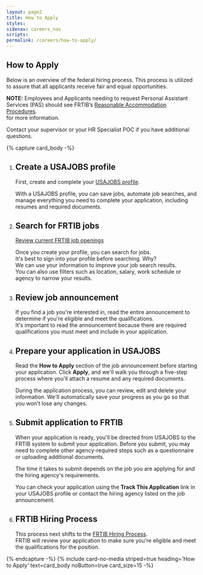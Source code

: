 ```yaml
---
layout: page2
title: How to Apply
styles:
sidenav: careers_nav
scripts:
permalink: /careers/how-to-apply/
---
```


## How to Apply

Below is an overview of the federal hiring process. This process is utilized to assure that all applicants receive fair and equal opportunities.

<b>NOTE:</b> Employees and Applicants needing to request Personal Assistant Services (PAS) should see FRTIB’s <a class="external_link" href="https://www.frtib.gov/pdf/eeo/FRTIB%20ORM.391%20Reasonable%20Accommodation%20Procedures.pdf" target="_blank" rel="noopener">Reasonable Accommodation Procedures</a>.
<br> for more information.

Contact your supervisor or your HR Specialist POC if you have additional questions.

<!--start of process list -->
{% capture card_body -%}
<ol class="usa-process-list">
<li class="usa-process-list__item">
<h2 class="usa-process-list__heading">Create a USAJOBS profile</h2>

<p class="margin-top-05">First, create and complete your&nbsp;<a class="external_link" href="https://secure.login.gov/sign_up/enter_email" target="_blank" rel="noopener">USAJOBS profile</a>.</p>
<p> With a USAJOBS profile, you can save jobs, automate job searches, and manage everything you need to complete your application, including resumes and required documents.</p>
</li>

<li class="usa-process-list__item">
<h2 class="usa-process-list__heading">Search for FRTIB jobs</h2>

<p><a class="external_link" href="https://frtibrecruitment.usajobs.gov" target="_blank" rel="noopener">Review current FRTIB job openings</a></p>
<p>Once you create your profile, you can search for jobs.<br>
It's best to sign into your profile before searching. Why? <br>We can use your information to improve your job search results.<br>
You can also use filters such as location, salary, work schedule or agency to narrow your results.</p>
</li>

<li class="usa-process-list__item">
<h2 class="usa-process-list__heading">Review job announcement</h2>

<p>If you find a job you're interested in, read the entire announcement to determine if you're eligible and meet the qualifications. <br> It's important to read the announcement because there are required qualifications you must meet and include in your application.</p>
</li>

<li class="usa-process-list__item">
<h2 class="usa-process-list__heading">Prepare your application in USAJOBS</h2>

<p>Read the <b>How to Apply</b> section of the job announcement before starting your application. Click <b>Apply</b>, and we'll walk you through a five-step process where you'll attach a resume and any required documents.

During the application process, you can review, edit and delete your information. We'll automatically save your progress as you go so that you won't lose any changes.</p>
</li>

<li class="usa-process-list__item">
<h2 class="usa-process-list__heading">Submit application to FRTIB</h2>

<p>When your application is ready, you'll be directed from USAJOBS to the FRTIB system to submit your application.
Before you submit, you may need to complete other agency-required steps such as a questionnaire or uploading additional documents.

The time it takes to submit depends on the job you are applying for and the hiring agency's requirements.

You can check your application using the <b>Track This Application</b> link in your USAJOBS profile or contact the hiring agency listed on the job announcement.</p>
</li>

<li class="usa-process-list__item">
<h2 class="usa-process-list__heading">FRTIB Hiring Process</h2>

<p>This process next shifts to the <a class="external_link" href="https://www.frtib.gov/careers/hiring-process/" target="_blank" rel="noopener">FRTIB Hiring Process</a>.
<br>
FRTIB will review your application to make sure you're eligible and meet the qualifications for the position.</p>

</li>
</ol>
{% endcapture -%}
{% include card-no-media striped=true heading='How to Apply' text=card_body noButton=true card_size=15 -%}
<!--end process list-->

<!-- CONTENT END -->

